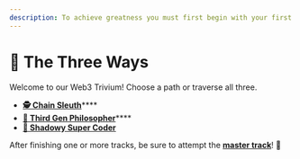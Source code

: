 ```yaml
---
description: To achieve greatness you must first begin with your first steps! 🏃💨
---
```


# 🔱 The Three Ways

Welcome to our Web3 Trivium! Choose a path or traverse all three.&#x20;

* [**🕵️ Chain Sleuth**](chain-sleuth.md)****
* [**🔮 Third Gen Philosopher**](web3-philosopher.md)****
* ****[**🥷 Shadowy Super Coder**](shadowy-super-coder.md)****

After finishing one or more tracks, be sure to attempt the [**master track**](broken-reference)! 🫅
